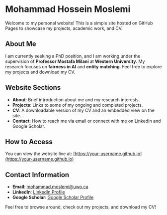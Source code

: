 # Mohammad Hossein Moslemi

Welcome to my personal website! This is a simple site hosted on GitHub Pages to showcase my projects, academic work, and CV.

## About Me
I am currently seeking a PhD position, and I am working under the supervision of **Professor Mostafa Milani** at **Western University**. My research focuses on **fairness in AI** and **entity matching**. Feel free to explore my projects and download my CV.

## Website Sections
- **About**: Brief introduction about me and my research interests.
- **Projects**: Links to some of my ongoing and completed projects.
- **CV**: A downloadable version of my CV and an embedded view on the site.
- **Contact**: How to reach me via email or connect with me on LinkedIn and Google Scholar.

## How to Access
You can view the website live at: [https://your-username.github.io](https://your-username.github.io)

## Contact Information
- **Email**: [mohammad.moslemi@uwo.ca](mailto:mohammad.moslemi@uwo.ca)
- **LinkedIn**: [LinkedIn Profile](https://www.linkedin.com/in/your-linkedin)
- **Google Scholar**: [Google Scholar Profile](https://scholar.google.com/citations?user=your-googlescholar-id)

Feel free to browse around, check out my projects, and download my CV!
